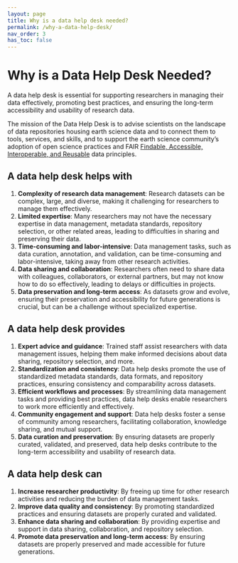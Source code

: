 ```yaml
---
layout: page
title: Why is a data help desk needed?
permalink: /why-a-data-help-desk/
nav_order: 3
has_toc: false
---
```


# Why is a Data Help Desk Needed?

A data help desk is essential for supporting researchers in managing their data
effectively, promoting best practices, and ensuring the long-term accessibility
and usability of research data.

The mission of the Data Help Desk is to advise scientists on the landscape of
data repositories housing earth science data and to connect them to tools,
services, and skills, and to support the earth science community’s adoption of
open science practices and FAIR
[Findable, Accessible, Interoperable, and Reusable](https://www.force11.org/group/fairgroup/fairprinciples)
data principles.

## A data help desk helps with

1. **Complexity of research data management**: Research datasets can be complex,
   large, and diverse, making it challenging for researchers to manage them
   effectively.
2. **Limited expertise**: Many researchers may not have the necessary expertise
   in data management, metadata standards, repository selection, or other
   related areas, leading to difficulties in sharing and preserving their data.
3. **Time-consuming and labor-intensive**: Data management tasks, such as data
   curation, annotation, and validation, can be time-consuming and
   labor-intensive, taking away from other research activities.
4. **Data sharing and collaboration**: Researchers often need to share data with
   colleagues, collaborators, or external partners, but may not know how to do
   so effectively, leading to delays or difficulties in projects.
5. **Data preservation and long-term access**: As datasets grow and evolve,
   ensuring their preservation and accessibility for future generations is
   crucial, but can be a challenge without specialized expertise.

## A data help desk provides

1. **Expert advice and guidance**: Trained staff assist researchers with data
   management issues, helping them make informed decisions about data sharing,
   repository selection, and more.
2. **Standardization and consistency**: Data help desks promote the use of
   standardized metadata standards, data formats, and repository practices,
   ensuring consistency and comparability across datasets.
3. **Efficient workflows and processes**: By streamlining data management tasks
   and providing best practices, data help desks enable researchers to work more
   efficiently and effectively.
4. **Community engagement and support**: Data help desks foster a sense of
   community among researchers, facilitating collaboration, knowledge sharing,
   and mutual support.
5. **Data curation and preservation**: By ensuring datasets are properly
   curated, validated, and preserved, data help desks contribute to the
   long-term accessibility and usability of research data.

## A data help desk can

1. **Increase researcher productivity**: By freeing up time for other research
   activities and reducing the burden of data management tasks.
2. **Improve data quality and consistency**: By promoting standardized practices
   and ensuring datasets are properly curated and validated.
3. **Enhance data sharing and collaboration**: By providing expertise and
   support in data sharing, collaboration, and repository selection.
4. **Promote data preservation and long-term access**: By ensuring datasets are
   properly preserved and made accessible for future generations.
